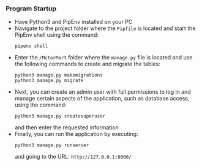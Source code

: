 ### Program Startup

- Have Python3 and PipEnv installed on your PC  
- Navigate to the project folder where the `Pipfile` is located and start the PipEnv shell using the command:  
    ```
    pipenv shell
    ```  
- Enter the `/MotorMart` folder where the `manage.py` file is located and use the following commands to create and migrate the tables:  
    ```
    python3 manage.py makemigrations
    python3 manage.py migrate
    ```  
- Next, you can create an admin user with full permissions to log in and manage certain aspects of the application, such as database access, using the command:  
    ```
    python3 manage.py createsuperuser
    ```  
    and then enter the requested information  
- Finally, you can run the application by executing:  
    ```
    python3 manage.py runserver
    ```  
    and going to the URL: `http://127.0.0.1:8000/`
